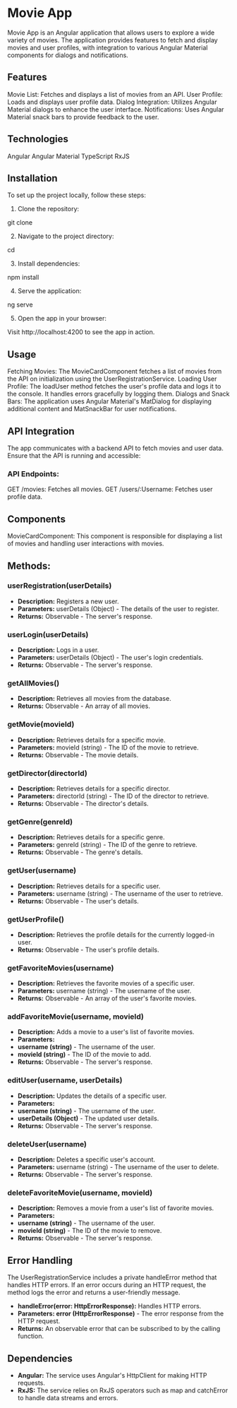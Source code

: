 # Movie App

Movie App is an Angular application that allows users to explore a wide variety of movies. The application provides features to fetch and display movies and user profiles, with integration to various Angular Material components for dialogs and notifications.

## Features

Movie List: Fetches and displays a list of movies from an API.
User Profile: Loads and displays user profile data.
Dialog Integration: Utilizes Angular Material dialogs to enhance the user interface.
Notifications: Uses Angular Material snack bars to provide feedback to the user.

## Technologies

Angular
Angular Material
TypeScript
RxJS

## Installation

To set up the project locally, follow these steps:

1. Clone the repository:


git clone <repository-url>

2. Navigate to the project directory:


cd <project-directory>

3. Install dependencies:


npm install

4. Serve the application:


ng serve

5. Open the app in your browser:

Visit http://localhost:4200 to see the app in action.


## Usage

Fetching Movies: The MovieCardComponent fetches a list of movies from the API on initialization using the UserRegistrationService.
Loading User Profile: The loadUser method fetches the user's profile data and logs it to the console. It handles errors gracefully by logging them.
Dialogs and Snack Bars: The application uses Angular Material's MatDialog for displaying additional content and MatSnackBar for user notifications.

## API Integration
The app communicates with a backend API to fetch movies and user data. Ensure that the API is running and accessible:

### API Endpoints:
GET /movies: Fetches all movies.
GET /users/:Username: Fetches user profile data.

## Components
MovieCardComponent: This component is responsible for displaying a list of movies and handling user interactions with movies.

## Methods:

### userRegistration(userDetails)

- **Description:** Registers a new user.
- **Parameters:** userDetails (Object) - The details of the user to register.
- **Returns:** Observable<any> - The server's response.

### userLogin(userDetails)
- **Description:** Logs in a user.
- **Parameters:** userDetails (Object) - The user's login credentials.
- **Returns:** Observable<any> - The server's response.

### getAllMovies()
- **Description:** Retrieves all movies from the database.
- **Returns:** Observable<any> - An array of all movies.

### getMovie(movieId)
- **Description:** Retrieves details for a specific movie.
- **Parameters:** movieId (string) - The ID of the movie to retrieve.
- **Returns:** Observable<any> - The movie details.

### getDirector(directorId)
- **Description:** Retrieves details for a specific director.
- **Parameters:** directorId (string) - The ID of the director to retrieve.
- **Returns:** Observable<any> - The director's details.

### getGenre(genreId)
- **Description:** Retrieves details for a specific genre.
- **Parameters:** genreId (string) - The ID of the genre to retrieve.
- **Returns:** Observable<any> - The genre's details.

### getUser(username)
- **Description:** Retrieves details for a specific user.
- **Parameters:** username (string) - The username of the user to retrieve.
- **Returns:** Observable<any> - The user's details.

### getUserProfile()
- **Description:** Retrieves the profile details for the currently logged-in user.
- **Returns:** Observable<any> - The user's profile details.

### getFavoriteMovies(username)
- **Description:** Retrieves the favorite movies of a specific user.
- **Parameters:** username (string) - The username of the user.
- **Returns:** Observable<any> - An array of the user's favorite movies.

### addFavoriteMovie(username, movieId)
- **Description:** Adds a movie to a user's list of favorite movies.
- **Parameters:**
- **username (string)** - The username of the user.
- **movieId (string)** - The ID of the movie to add.
- **Returns:** Observable<any> - The server's response.

### editUser(username, userDetails)
- **Description:** Updates the details of a specific user.
- **Parameters:**
- **username (string)** - The username of the user.
- **userDetails (Object)** - The updated user details.
- **Returns:** Observable<any> - The server's response.

### deleteUser(username)
- **Description:** Deletes a specific user's account.
- **Parameters:** username (string) - The username of the user to delete.
- **Returns:** Observable<any> - The server's response.

### deleteFavoriteMovie(username, movieId)
- **Description:** Removes a movie from a user's list of favorite movies.
- **Parameters:**
- **username (string)** - The username of the user.
- **movieId (string)** - The ID of the movie to remove.
- **Returns:** Observable<any> - The server's response.

## Error Handling

The UserRegistrationService includes a private handleError method that handles HTTP errors. If an error occurs during an HTTP request, the method logs the error and returns a user-friendly message.

- **handleError(error: HttpErrorResponse):** Handles HTTP errors.
- **Parameters: error (HttpErrorResponse)** - The error response from the HTTP request.
- **Returns:** An observable error that can be subscribed to by the calling function.
## Dependencies

- **Angular:** The service uses Angular's HttpClient for making HTTP requests.
- **RxJS:** The service relies on RxJS operators such as map and catchError to handle data streams and errors.

